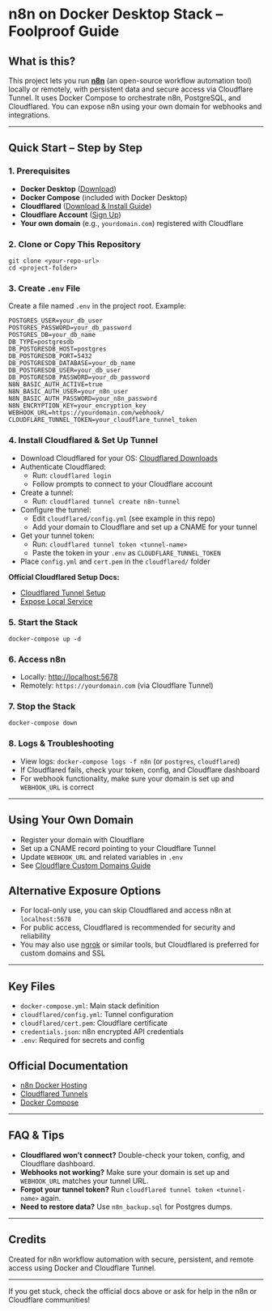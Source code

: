 # n8n on Docker Desktop Stack – Foolproof Guide

## What is this?
This project lets you run **[n8n](https://n8n.io/)** (an open-source workflow automation tool) locally or remotely, with persistent data and secure access via Cloudflare Tunnel. It uses Docker Compose to orchestrate n8n, PostgreSQL, and Cloudflared. You can expose n8n using your own domain for webhooks and integrations.

---

## Quick Start – Step by Step

### 1. Prerequisites
- **Docker Desktop** ([Download](https://www.docker.com/products/docker-desktop/))
- **Docker Compose** (included with Docker Desktop)
- **Cloudflared** ([Download & Install Guide](https://developers.cloudflare.com/cloudflare-one/connections/connect-apps/install-and-setup/installation/))
- **Cloudflare Account** ([Sign Up](https://dash.cloudflare.com/sign-up))
- **Your own domain** (e.g., `yourdomain.com`) registered with Cloudflare

### 2. Clone or Copy This Repository
```
git clone <your-repo-url>
cd <project-folder>
```

### 3. Create `.env` File
Create a file named `.env` in the project root. Example:
```
POSTGRES_USER=your_db_user
POSTGRES_PASSWORD=your_db_password
POSTGRES_DB=your_db_name
DB_TYPE=postgresdb
DB_POSTGRESDB_HOST=postgres
DB_POSTGRESDB_PORT=5432
DB_POSTGRESDB_DATABASE=your_db_name
DB_POSTGRESDB_USER=your_db_user
DB_POSTGRESDB_PASSWORD=your_db_password
N8N_BASIC_AUTH_ACTIVE=true
N8N_BASIC_AUTH_USER=your_n8n_user
N8N_BASIC_AUTH_PASSWORD=your_n8n_password
N8N_ENCRYPTION_KEY=your_encryption_key
WEBHOOK_URL=https://yourdomain.com/webhook/
CLOUDFLARE_TUNNEL_TOKEN=your_cloudflare_tunnel_token
```

### 4. Install Cloudflared & Set Up Tunnel
- Download Cloudflared for your OS: [Cloudflared Downloads](https://developers.cloudflare.com/cloudflare-one/connections/connect-apps/install-and-setup/installation/)
- Authenticate Cloudflared:
  - Run: `cloudflared login`
  - Follow prompts to connect to your Cloudflare account
- Create a tunnel:
  - Run: `cloudflared tunnel create n8n-tunnel`
- Configure the tunnel:
  - Edit `cloudflared/config.yml` (see example in this repo)
  - Add your domain to Cloudflare and set up a CNAME for your tunnel
- Get your tunnel token:
  - Run: `cloudflared tunnel token <tunnel-name>`
  - Paste the token in your `.env` as `CLOUDFLARE_TUNNEL_TOKEN`
- Place `config.yml` and `cert.pem` in the `cloudflared/` folder

**Official Cloudflared Setup Docs:**
- [Cloudflared Tunnel Setup](https://developers.cloudflare.com/cloudflare-one/connections/connect-apps/create-tunnel/)
- [Expose Local Service](https://developers.cloudflare.com/cloudflare-one/connections/connect-apps/routing-to-tunnel/)

### 5. Start the Stack
```
docker-compose up -d
```

### 6. Access n8n
- Locally: [http://localhost:5678](http://localhost:5678)
- Remotely: `https://yourdomain.com` (via Cloudflare Tunnel)

### 7. Stop the Stack
```
docker-compose down
```

### 8. Logs & Troubleshooting
- View logs: `docker-compose logs -f n8n` (or `postgres`, `cloudflared`)
- If Cloudflared fails, check your token, config, and Cloudflare dashboard
- For webhook functionality, make sure your domain is set up and `WEBHOOK_URL` is correct

---

## Using Your Own Domain
- Register your domain with Cloudflare
- Set up a CNAME record pointing to your Cloudflare Tunnel
- Update `WEBHOOK_URL` and related variables in `.env`
- See [Cloudflare Custom Domains Guide](https://developers.cloudflare.com/cloudflare-one/connections/connect-apps/routing-to-tunnel/dns/)

## Alternative Exposure Options
- For local-only use, you can skip Cloudflared and access n8n at `localhost:5678`
- For public access, Cloudflared is recommended for security and reliability
- You may also use [ngrok](https://ngrok.com/) or similar tools, but Cloudflared is preferred for custom domains and SSL

---

## Key Files
- `docker-compose.yml`: Main stack definition
- `cloudflared/config.yml`: Tunnel configuration
- `cloudflared/cert.pem`: Cloudflare certificate
- `credentials.json`: n8n encrypted API credentials
- `.env`: Required for secrets and config

## Official Documentation
- [n8n Docker Hosting](https://docs.n8n.io/hosting/docker/)
- [Cloudflared Tunnels](https://developers.cloudflare.com/cloudflare-one/connections/connect-apps/)
- [Docker Compose](https://docs.docker.com/compose/)

---

## FAQ & Tips
- **Cloudflared won’t connect?** Double-check your token, config, and Cloudflare dashboard.
- **Webhooks not working?** Make sure your domain is set up and `WEBHOOK_URL` matches your tunnel URL.
- **Forgot your tunnel token?** Run `cloudflared tunnel token <tunnel-name>` again.
- **Need to restore data?** Use `n8n_backup.sql` for Postgres dumps.

---

## Credits
Created for n8n workflow automation with secure, persistent, and remote access using Docker and Cloudflare Tunnel.

---

If you get stuck, check the official docs above or ask for help in the n8n or Cloudflare communities!
